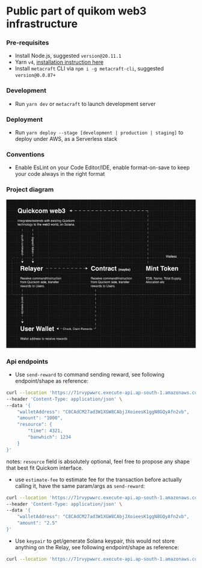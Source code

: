 # Public part of quikom web3 infrastructure

### Pre-requisites
- Install Node.js, suggested `version@20.11.1`
- Yarn `v4`, [installation instruction here](https://yarnpkg.com/getting-started/install)
- Install `metacraft` CLI via `npm i -g metacraft-cli`, suggested `version@0.0.87+`

### Development
- Run `yarn dev` or `metacraft` to launch development server

### Deployment
- Run `yarn deploy --stage [development | production | staging]` to deploy under AWS, as a Serverless stack

### Conventions
- Enable EsLint on your Code Editor/IDE, enable format-on-save to keep your code always in the right format

### Project diagram
![alt text](./documents/project-diagram.png "Project diagram")


### Api endpoints
- Use `send-reward` to command sending reward, see following endpoint/shape as reference:
```bash
curl --location 'https://71rvypwwrc.execute-api.ap-south-1.amazonaws.com/send-reward' \
--header 'Content-Type: application/json' \
--data '{
    "walletAddress": "C8CAdCM27ad3W1XGW8CAbjJXoieesK1ggN8GQyAfn2vb",
    "amount": "1000",
    "resource": {
        "time": 4321,
        "banwhich": 1234
    }
}'
```
notes: `resource` field is absolutely optional, feel free to propose any shape that best fit Quickom interface.


- use `estimate-fee` to estimate fee for the transaction before actually calling it, have the same param/args as `send-reward`:
```bash
curl --location 'https://71rvypwwrc.execute-api.ap-south-1.amazonaws.com/estimate-fee' \
--header 'Content-Type: application/json' \
--data '{
    "walletAddress": "C8CAdCM27ad3W1XGW8CAbjJXoieesK1ggN8GQyAfn2vb",
    "amount": "2.5"
}'
```


- Use `keypair` to get/generate Solana keypair, this would not store anything on the Relay, see following endpoint/shape as reference:
```bash
curl --location 'https://71rvypwwrc.execute-api.ap-south-1.amazonaws.com/keypair'
```
